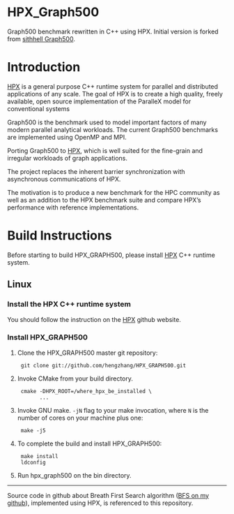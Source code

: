 HPX_Graph500
============

Graph500 benchmark rewritten in C++ using HPX. Initial version is forked from [sithhell Graph500](https://github.com/sithhell/graph500).

Introduction
============
[HPX](https://github.com/STEllAR-GROUP/hpx) is a general purpose C++ runtime system for parallel and distributed applications of any scale. The goal of HPX is to create a high quality, freely available, open source implementation of the ParalleX model for conventional systems

Graph500 is the benchmark used to model important factors of many modern parallel analytical workloads. The current Graph500 benchmarks are implemented using OpenMP and MPI. 

Porting Graph500 to [HPX](https://github.com/STEllAR-GROUP/hpx), which is well suited for the fine-grain and irregular workloads of graph applications.

The project replaces the inherent barrier synchronization with asynchronous communications of HPX.

The motivation is to produce a new benchmark for the HPC community as well as an addition to the HPX benchmark suite and compare HPX’s performance with reference implementations.


Build Instructions
==================

Before starting to build HPX_GRAPH500, please install [HPX](https://github.com/STEllAR-GROUP/hpx) C++ runtime system.

## Linux
### Install the HPX C++ runtime system
You should follow the instruction on the [HPX](https://github.com/STEllAR-GROUP/hpx) github website.

### Install HPX_GRAPH500
1. Clone the HPX_GRAPH500 master git repository:


		git clone git://github.com/hengzhang/HPX_GRAPH500.git

2. Invoke CMake from your build directory. 
	
		cmake -DHPX_ROOT=/where_hpx_be_installed \
			  ...	

3. Invoke GNU make. `-jN` flag to your make invocation, where `N` is the number of cores on your machine plus one:
		
		make -j5

4. To complete the build and install HPX_GRAPH500:
		
		make install
		ldconfig 	

5. Run hpx_graph500 on the bin directory.




-----------------------

Source code in github about Breath First Search algorithm ([BFS on my github](https://github.com/hengzhang/hpx_bfs_test)),  implemented using HPX, is referenced to this repository.